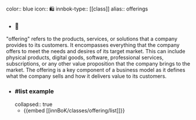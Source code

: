 color:: blue
icon:: 🛍️
innbok-type:: [[class]]
alias:: offerings

- ### 🔖 
"offering" refers to the products, services, or solutions that a company provides to its customers. It encompasses everything that the company offers to meet the needs and desires of its target market. This can include physical products, digital goods, software, professional services, subscriptions, or any other value proposition that the company brings to the market. The offering is a key component of a business model as it defines what the company sells and how it delivers value to its customers.
- ### #list example
  collapsed:: true
  - {{embed [[innBoK/classes/offering/list]]}}



